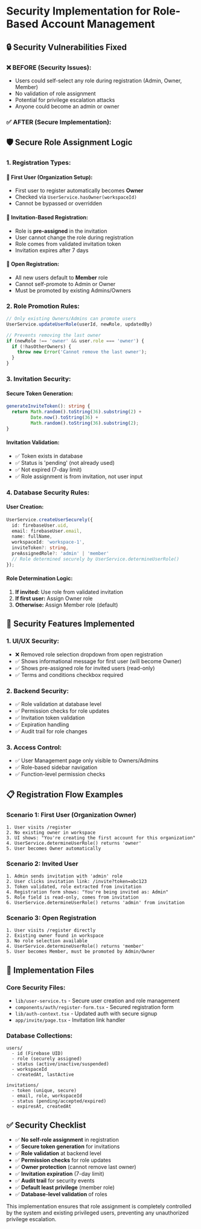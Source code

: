 # Security Implementation for Role-Based Account Management

## 🔒 Security Vulnerabilities Fixed

### ❌ **BEFORE (Security Issues):**
- Users could self-select any role during registration (Admin, Owner, Member)
- No validation of role assignment
- Potential for privilege escalation attacks
- Anyone could become an admin or owner

### ✅ **AFTER (Secure Implementation):**

## 🛡️ Secure Role Assignment Logic

### **1. Registration Types:**

#### **🔑 First User (Organization Setup):**
- First user to register automatically becomes **Owner**
- Checked via `UserService.hasOwner(workspaceId)`
- Cannot be bypassed or overridden

#### **📧 Invitation-Based Registration:**
- Role is **pre-assigned** in the invitation
- User cannot change the role during registration
- Role comes from validated invitation token
- Invitation expires after 7 days

#### **🚪 Open Registration:**
- All new users default to **Member** role
- Cannot self-promote to Admin or Owner
- Must be promoted by existing Admins/Owners

### **2. Role Promotion Rules:**

```typescript
// Only existing Owners/Admins can promote users
UserService.updateUserRole(userId, newRole, updatedBy)

// Prevents removing the last owner
if (newRole !== 'owner' && user.role === 'owner') {
  if (!hasOtherOwners) {
    throw new Error('Cannot remove the last owner');
  }
}
```

### **3. Invitation Security:**

#### **Secure Token Generation:**
```typescript
generateInviteToken(): string {
  return Math.random().toString(36).substring(2) + 
         Date.now().toString(36) + 
         Math.random().toString(36).substring(2);
}
```

#### **Invitation Validation:**
- ✅ Token exists in database
- ✅ Status is 'pending' (not already used)
- ✅ Not expired (7-day limit)
- ✅ Role assignment is from invitation, not user input

### **4. Database Security Rules:**

#### **User Creation:**
```typescript
UserService.createUserSecurely({
  id: firebaseUser.uid,
  email: firebaseUser.email,
  name: fullName,
  workspaceId: 'workspace-1',
  inviteToken?: string,
  preAssignedRole?: 'admin' | 'member'
  // Role determined securely by UserService.determineUserRole()
});
```

#### **Role Determination Logic:**
1. **If invited:** Use role from validated invitation
2. **If first user:** Assign Owner role
3. **Otherwise:** Assign Member role (default)

## 🚨 Security Features Implemented

### **1. UI/UX Security:**
- ❌ Removed role selection dropdown from open registration
- ✅ Shows informational message for first user (will become Owner)
- ✅ Shows pre-assigned role for invited users (read-only)
- ✅ Terms and conditions checkbox required

### **2. Backend Security:**
- ✅ Role validation at database level
- ✅ Permission checks for role updates
- ✅ Invitation token validation
- ✅ Expiration handling
- ✅ Audit trail for role changes

### **3. Access Control:**
- ✅ User Management page only visible to Owners/Admins
- ✅ Role-based sidebar navigation
- ✅ Function-level permission checks

## 📋 Registration Flow Examples

### **Scenario 1: First User (Organization Owner)**
```
1. User visits /register
2. No existing owner in workspace
3. UI shows: "You're creating the first account for this organization"
4. UserService.determineUserRole() returns 'owner'
5. User becomes Owner automatically
```

### **Scenario 2: Invited User**
```
1. Admin sends invitation with 'admin' role
2. User clicks invitation link: /invite?token=abc123
3. Token validated, role extracted from invitation
4. Registration form shows: "You're being invited as: Admin"
5. Role field is read-only, comes from invitation
6. UserService.determineUserRole() returns 'admin' from invitation
```

### **Scenario 3: Open Registration**
```
1. User visits /register directly
2. Existing owner found in workspace
3. No role selection available
4. UserService.determineUserRole() returns 'member'
5. User becomes Member, must be promoted by Admin/Owner
```

## 🔧 Implementation Files

### **Core Security Files:**
- `lib/user-service.ts` - Secure user creation and role management
- `components/auth/register-form.tsx` - Secured registration form
- `lib/auth-context.tsx` - Updated auth with secure signup
- `app/invite/page.tsx` - Invitation link handler

### **Database Collections:**
```
users/
  - id (Firebase UID)
  - role (securely assigned)
  - status (active/inactive/suspended)
  - workspaceId
  - createdAt, lastActive

invitations/
  - token (unique, secure)
  - email, role, workspaceId
  - status (pending/accepted/expired)
  - expiresAt, createdAt
```

## ✅ Security Checklist

- ✅ **No self-role assignment** in registration
- ✅ **Secure token generation** for invitations
- ✅ **Role validation** at backend level
- ✅ **Permission checks** for role updates
- ✅ **Owner protection** (cannot remove last owner)
- ✅ **Invitation expiration** (7-day limit)
- ✅ **Audit trail** for security events
- ✅ **Default least privilege** (member role)
- ✅ **Database-level validation** of roles

This implementation ensures that role assignment is completely controlled by the system and existing privileged users, preventing any unauthorized privilege escalation.
